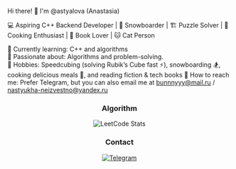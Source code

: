 Hi there! 👋 I'm @astyalova (Anastasia)

💻 Aspiring C++ Backend Developer | 🎿 Snowboarder | 🏗️ Puzzle Solver | 🍳 Cooking Enthusiast | 📖 Book Lover | 🐱 Cat Person

🔹 Currently learning: C++ and algorithms  
🔹 Passionate about: Algorithms and problem-solving.    
🔹 Hobbies: Speedcubing (solving Rubik’s Cube fast ⚡), snowboarding 🏂, cooking delicious meals 🍲, and reading fiction & tech books 
🔹 How to reach me: Prefer Telegram, but you can also email me at bunnnyyy@mail.ru / nastyukha-neizvestno@yandex.ru  



<center>
  
 ### Algorithm
  
![LeetCode Stats](https://leetcard.jacoblin.cool/s0siher?ext=contest)

### Contact

[![Telegram](https://img.shields.io/badge/-telegram-white?style=for-the-badge&logo=telegram)](https://t.me/anstsiand)


<!---
astyalova/astyalova is a ✨ special ✨ repository because its `README.md` (this file) appears on your GitHub profile.
You can click the Preview link to take a look at your changes.
--->
